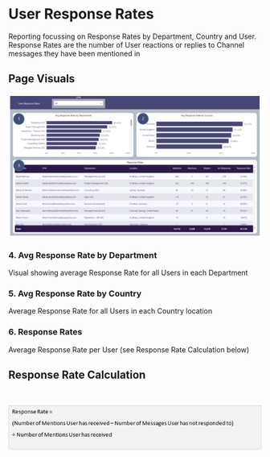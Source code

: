 # User Response Rates
Reporting focussing on Response Rates by Department, Country and User. Response Rates are the number of User reactions or replies to Channel messages they have been mentioned in  

## Page Visuals

![ResponseRates](images/responserates.png)

### 4.	Avg Response Rate by Department
Visual showing average Response Rate for all Users in each Department

### 5.	Avg Response Rate by Country
Average Response Rate for all Users in each Country location

### 6.	Response Rates
Average Response Rate per User (see Response Rate Calculation below)
 
## Response Rate Calculation
 

![ResponseRatesCalc](images/ResponseRateCalc.png)
